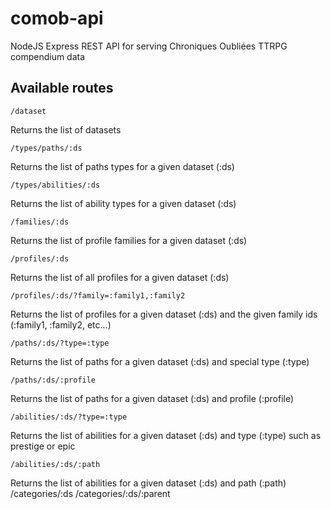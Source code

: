 # comob-api
NodeJS Express REST API for serving Chroniques Oubliées TTRPG compendium data

## Available routes

    /dataset

Returns the list of datasets

    /types/paths/:ds
    
Returns the list of paths types for a given dataset (:ds)

    /types/abilities/:ds

Returns the list of ability types for a given dataset (:ds)

    /families/:ds

Returns the list of profile families for a given dataset (:ds)

    /profiles/:ds

Returns the list of all profiles for a given dataset (:ds)

    /profiles/:ds/?family=:family1,:family2

Returns the list of profiles for a given dataset (:ds) and the given family ids (:family1, :family2, etc...)

    /paths/:ds/?type=:type

Returns the list of paths for a given dataset (:ds) and special type (:type)

    /paths/:ds/:profile

Returns the list of paths for a given dataset (:ds) and profile (:profile)

    /abilities/:ds/?type=:type

Returns the list of abilities for a given dataset (:ds) and type (:type) such as prestige or epic

    /abilities/:ds/:path

Returns the list of abilities for a given dataset (:ds) and path (:path)
/categories/:ds
/categories/:ds/:parent
<!--stackedit_data:
eyJoaXN0b3J5IjpbLTExMTcxNDE2NzMsLTUwMDA2OTcxNywxOT
k4MzkwMDAsLTEwODgzNDY4ODAsMTM4OTMyNDE3OCwyMjQyNjkx
MDhdfQ==
-->